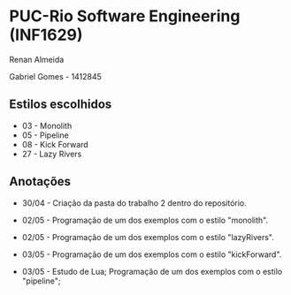 # PUC-Rio Software Engineering (INF1629)

Renan Almeida

Gabriel Gomes - 1412845

## Estilos escolhidos

- 03 - Monolith
- 05 - Pipeline
- 08 - Kick Forward
- 27 - Lazy Rivers

## Anotações

- 30/04 - Criação da pasta do trabalho 2 dentro do repositório.

- 02/05 - Programação de um dos exemplos com o estilo "monolith".

- 02/05 - Programação de um dos exemplos com o estilo "lazyRivers".

- 03/05 - Programação de um dos exemplos com o estilo "kickForward".

- 03/05 - Estudo de Lua; Programação de um dos exemplos com o estilo "pipeline";
